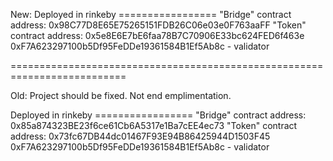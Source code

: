 New:
Deployed in rinkeby
    =================
    "Bridge" contract address: 0x98C77D8E65E75265151FDB26C06e03e0F763aaFF
    "Token" contract address: 0x5e8E6E7bE6faa78B7C70906E33bc624FED6f463e
    0xF7A623297100b5Df95FeDDe19361584B1Ef5Ab8c - validator
    
==========================================================================

Old:
Project should be fixed.
Not end emplimentation.

Deployed in rinkeby
    =================
    "Bridge" contract address: 0x85a874323BE23f6ce61Cb6A5317e1Ba7cEE4ec73
    "Token" contract address: 0x73fc67DB44dc01467F93E94B86425944D1503F45
    0xF7A623297100b5Df95FeDDe19361584B1Ef5Ab8c - validator
